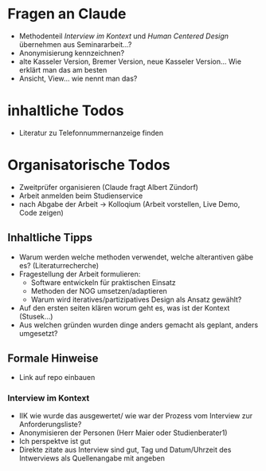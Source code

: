 # Fragen an Claude
- Methodenteil *Interview im Kontext* und *Human Centered Design* übernehmen aus Seminararbeit...?
- Anonymisierung kennzeichnen?
- alte Kasseler Version, Bremer Version, neue Kasseler Version... Wie erklärt man das am besten
- Ansicht, View... wie nennt man das?

# inhaltliche Todos
- Literatur zu Telefonnummernanzeige finden

# Organisatorische Todos
- Zweitprüfer organisieren (Claude fragt Albert Zündorf)
- Arbeit anmelden beim Studienservice
- nach Abgabe der Arbeit -> Kolloqium (Arbeit vorstellen, Live Demo, Code zeigen)


## Inhaltliche Tipps
- Warum werden welche methoden verwendet, welche alterantiven gäbe es? (Literaturrecherche)
- Fragestellung der Arbeit formulieren:
    - Software entwickeln für praktischen Einsatz
    - Methoden der NOG umsetzen/adaptieren
    - Warum wird iteratives/partizipatives Design als Ansatz gewählt?
- Auf den ersten seiten klären worum geht es, was ist der Kontext (Stusek...)
- Aus welchen gründen wurden dinge anders gemacht als geplant, anders umgesetzt?
    
    
## Formale Hinweise
- Link auf repo einbauen


### Interview im Kontext
- IIK wie wurde das ausgewertet/ wie war der Prozess vom Interview zur Anforderungsliste?
- Anonymisieren der Personen (Herr Maier oder Studienberater1)
- Ich perspektve ist gut
- Direkte zitate aus Interview sind gut, Tag und Datum/Uhrzeit des Intwerviews als Quellenangabe mit angeben

